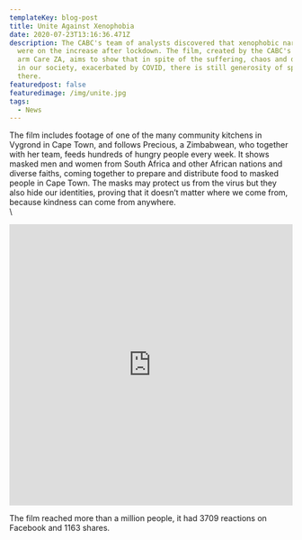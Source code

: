 ```yaml
---
templateKey: blog-post
title: Unite Against Xenophobia
date: 2020-07-23T13:16:36.471Z
description: The CABC's team of analysts discovered that xenophobic narratives
  were on the increase after lockdown. The film, created by the CABC's project
  arm Care ZA, aims to show that in spite of the suffering, chaos and divisions
  in our society, exacerbated by COVID, there is still generosity of spirit out
  there.
featuredpost: false
featuredimage: /img/unite.jpg
tags:
  - News
---
```

The film includes footage of one of the many community kitchens in Vygrond in Cape Town, and follows Precious, a Zimbabwean, who together with her team, feeds hundreds of hungry people every week. It shows masked men and women from South Africa and other African nations and diverse faiths, coming together to prepare and distribute food to masked people in Cape Town. The masks may protect us from the virus but they also hide our identities, proving that it doesn’t matter where we come from, because kindness can come from anywhere.\
\
<iframe width="100%" height="500" src="https://www.youtube.com/embed/r5Mc8WcO-fk" frameborder="0" allow="accelerometer; autoplay; encrypted-media; gyroscope; picture-in-picture" allowfullscreen></iframe>



The film reached more than a million people, it had 3709 reactions on Facebook and 1163 shares.